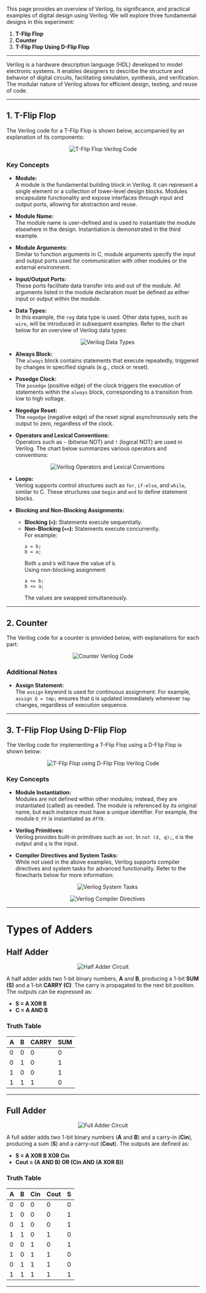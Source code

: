 This page provides an overview of Verilog, its significance, and practical examples of digital design using Verilog. We will explore three fundamental designs in this experiment:

1. **T-Flip Flop**
2. **Counter**
3. **T-Flip Flop Using D-Flip Flop**

---

Verilog is a hardware description language (HDL) developed to model electronic systems. It enables designers to describe the structure and behavior of digital circuits, facilitating simulation, synthesis, and verification. The modular nature of Verilog allows for efficient design, testing, and reuse of code.

---

## 1. T-Flip Flop

The Verilog code for a T-Flip Flop is shown below, accompanied by an explanation of its components:

<p align="center">
  <img src="images/t.jpg" alt="T-Flip Flop Verilog Code">
</p>

### Key Concepts

- **Module:**  
  A module is the fundamental building block in Verilog. It can represent a single element or a collection of lower-level design blocks. Modules encapsulate functionality and expose interfaces through input and output ports, allowing for abstraction and reuse.

- **Module Name:**  
  The module name is user-defined and is used to instantiate the module elsewhere in the design. Instantiation is demonstrated in the third example.

- **Module Arguments:**  
  Similar to function arguments in C, module arguments specify the input and output ports used for communication with other modules or the external environment.

- **Input/Output Ports:**  
  These ports facilitate data transfer into and out of the module. All arguments listed in the module declaration must be defined as either input or output within the module.

- **Data Types:**  
  In this example, the `reg` data type is used. Other data types, such as `wire`, will be introduced in subsequent examples. Refer to the chart below for an overview of Verilog data types:

  <p align="center">
    <img src="images/data.jpg" alt="Verilog Data Types">
  </p>

- **Always Block:**  
  The `always` block contains statements that execute repeatedly, triggered by changes in specified signals (e.g., clock or reset).

- **Posedge Clock:**  
  The `posedge` (positive edge) of the clock triggers the execution of statements within the `always` block, corresponding to a transition from low to high voltage.

- **Negedge Reset:**  
  The `negedge` (negative edge) of the reset signal asynchronously sets the output to zero, regardless of the clock.

- **Operators and Lexical Conventions:**  
  Operators such as `~` (bitwise NOT) and `!` (logical NOT) are used in Verilog. The chart below summarizes various operators and conventions:

  <p align="center">
    <img src="images/lex.jpg" alt="Verilog Operators and Lexical Conventions">
  </p>

- **Loops:**  
  Verilog supports control structures such as `for`, `if-else`, and `while`, similar to C. These structures use `begin` and `end` to define statement blocks.

- **Blocking and Non-Blocking Assignments:**
  - **Blocking (`=`):** Statements execute sequentially.
  - **Non-Blocking (`<=`):** Statements execute concurrently.  
    For example:
    ```
    a = b;
    b = a;
    ```
    Both `a` and `b` will have the value of `b`.  
    Using non-blocking assignment:
    ```
    a <= b;
    b <= a;
    ```
    The values are swapped simultaneously.

---

## 2. Counter

The Verilog code for a counter is provided below, with explanations for each part:

<p align="center">
  <img src="images/c.jpg" alt="Counter Verilog Code">
</p>

### Additional Notes

- **Assign Statement:**  
  The `assign` keyword is used for continuous assignment. For example, `assign Q = tmp;` ensures that `Q` is updated immediately whenever `tmp` changes, regardless of execution sequence.

---

## 3. T-Flip Flop Using D-Flip Flop

The Verilog code for implementing a T-Flip Flop using a D-Flip Flop is shown below:

<p align="center">
  <img src="images/td.jpg" alt="T-Flip Flop using D-Flip Flop Verilog Code">
</p>

### Key Concepts

- **Module Instantiation:**  
  Modules are not defined within other modules; instead, they are instantiated (called) as needed. The module is referenced by its original name, but each instance must have a unique identifier. For example, the module `D_FF` is instantiated as `dff0`.

- **Verilog Primitives:**  
  Verilog provides built-in primitives such as `not`. In `not (d, q);`, `d` is the output and `q` is the input.

- **Compiler Directives and System Tasks:**  
  While not used in the above examples, Verilog supports compiler directives and system tasks for advanced functionality. Refer to the flowcharts below for more information:

  <p align="center">
    <img src="images/task.jpg" alt="Verilog System Tasks">
  </p>
  <p align="center">
    <img src="images/direc.jpg" alt="Verilog Compiler Directives">
  </p>

---

# Types of Adders

## Half Adder

<p align="center">
  <img src="images/half_adder.png" alt="Half Adder Circuit">
</p>

A half adder adds two 1-bit binary numbers, **A** and **B**, producing a 1-bit **SUM (S)** and a 1-bit **CARRY (C)**. The carry is propagated to the next bit position. The outputs can be expressed as:

- **S = A XOR B**
- **C = A AND B**

### Truth Table

| A   | B   | CARRY | SUM |
| --- | --- | ----- | --- |
| 0   | 0   | 0     | 0   |
| 0   | 1   | 0     | 1   |
| 1   | 0   | 0     | 1   |
| 1   | 1   | 1     | 0   |

---

## Full Adder

<p align="center">
  <img src="images/full_adder.png" alt="Full Adder Circuit">
</p>

A full adder adds two 1-bit binary numbers (**A** and **B**) and a carry-in (**Cin**), producing a sum (**S**) and a carry-out (**Cout**). The outputs are defined as:

- **S = A XOR B XOR Cin**
- **Cout = (A AND B) OR (Cin AND (A XOR B))**

### Truth Table

| A   | B   | Cin | Cout | S   |
| --- | --- | --- | ---- | --- |
| 0   | 0   | 0   | 0    | 0   |
| 1   | 0   | 0   | 0    | 1   |
| 0   | 1   | 0   | 0    | 1   |
| 1   | 1   | 0   | 1    | 0   |
| 0   | 0   | 1   | 0    | 1   |
| 1   | 0   | 1   | 1    | 0   |
| 0   | 1   | 1   | 1    | 0   |
| 1   | 1   | 1   | 1    | 1   |

---
